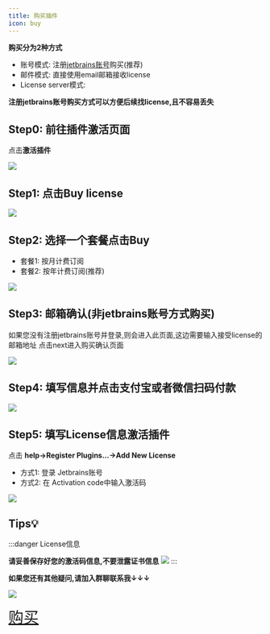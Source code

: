 ```yaml
---
title: 购买插件
icon: buy
---
```

<Badge text="❤️感谢您支持原创,支持正版️❤️" type="tip" vertical="middle"/>

**购买分为2种方式**
* 账号模式: 注册[jetbrains账号](https://account.jetbrains.com/licenses)购买(推荐)
* 邮件模式: 直接使用email邮箱接收license
* License server模式: <Badge text="不支持" type="danger" vertical="middle"/>

**注册jetbrains账号购买方式可以方便后续找license,且不容易丢失**
## Step0: 前往插件激活页面
点击**激活插件**

![](../.vuepress/public/img/buy/activate.png)

## Step1: 点击Buy license
![](../.vuepress/public/img/buy/step1.png)

## Step2: 选择一个套餐点击Buy
* 套餐1: 按月计费订阅
* 套餐2: 按年计费订阅(推荐)

![](../.vuepress/public/img/buy/step2.png)

## Step3: 邮箱确认(非jetbrains账号方式购买)
如果您没有注册jetbrains账号并登录,则会进入此页面,这边需要输入接受license的邮箱地址
点击next进入购买确认页面

![](../.vuepress/public/img/buy/step3.png)

## Step4: 填写信息并点击支付宝或者微信扫码付款

![](../.vuepress/public/img/buy/step4.png)

## Step5: 填写License信息激活插件

点击 **help->Register Plugins...->Add New License**
* 方式1: 登录 Jetbrains账号
* 方式2: 在 Activation code中输入激活码

![](../.vuepress/public/img/buy/step5.png)


## Tips💡
:::danger License信息

**请妥善保存好您的激活码信息,不要泄露证书信息**
![](../.vuepress/public/img/buy/accountLicense.png)
:::

**如果您还有其他疑问,请加入群聊联系我↓↓↓**

![](../.vuepress/public/img/dingding.jpg)

<a href="https://plugins.jetbrains.com/plugin/16988-restful-fast-request/pricing" style="font-size:30px;"><i class="icon iconfont icon-buy" style="font-size:30px"></i>购买</a>
